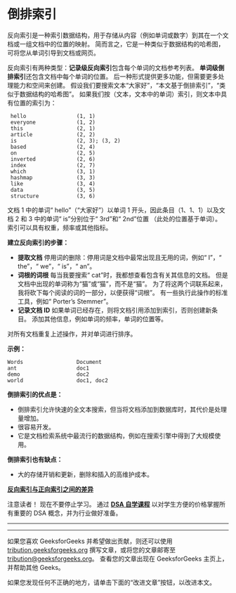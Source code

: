 # 倒排索引

反向索引是一种索引数据结构，用于存储从内容（例如单词或数字）到其在一个文档或一组文档中的位置的映射。 简而言之，它是一种类似于数据结构的哈希图，可将您从单词引导到文档或网页。

反向索引有两种类型：**记录级反向索引**包含每个单词的文档参考列表。 **单词级倒排索引**还包含文档中每个单词的位置。 后一种形式提供更多功能，但需要更多处理能力和空间来创建。
假设我们要搜索文本“大家好”，“本文基于倒排索引”，“类似于数据结构的哈希图”。 如果我们按（文本，文本中的单词）索引，则文本中具有位置的索引为：

```
 hello                (1, 1)
 everyone             (1, 2)
 this                 (2, 1)
 article              (2, 2)
 is                   (2, 3); (3, 2)
 based                (2, 4)
 on                   (2, 5)
 inverted             (2, 6)
 index                (2, 7)
 which                (3, 1)
 hashmap              (3, 3)
 like                 (3, 4)
 data                 (3, 5)
 structure            (3, 6)

```

文档 1 中的单词“ hello”（“大家好”）以单词 1 开头，因此条目（1、1、1）以及文档 2 和 3 中的单词“ is”分别位于“ 3rd”和“ 2nd”位置 （此处的位置基于单词）。
索引可以具有权重，频率或其他指标。

**建立反向索引的步骤：**

*   **提取文档**
    停用词的删除：停用词是文档中最常出现且无用的词，例如“ I”，“ the”，“ we”，“ is”，“ an”。
*   **词根的词根**
    每当我要搜索“ cat”时，我都想查看包含有关其信息的文档。 但是文档中出现的单词称为“猫”或“猫”，而不是“猫”。 为了将这两个词联系起来，我将砍下每个阅读的词的一部分，以便获得“词根”。 有一些执行此操作的标准工具，例如“ Porter’s Stemmer”。
*   **记录文档 ID**
    如果单词已经存在，则将文档引用添加到索引，否则创建新条目。 添加其他信息，例如单词的频率，单词的位置等。

对所有文档重复上述操作，并对单词进行排序。

**示例：**

```
Words                 Document
ant                   doc1
demo                  doc2
world                 doc1, doc2
```

**倒排索引的优点是：**

*   倒排索引允许快速的全文本搜索，但当将文档添加到数据库时，其代价是处理量增加。
*   很容易开发。
*   它是文档检索系统中最流行的数据结构，例如在搜索引擎中得到了大规模使用。

**倒排索引也有缺点：**

*   大的存储开销和更新，删除和插入的高维护成本。

 **[反向索引与正向索引之间的差异](https://www.geeksforgeeks.org/difference-inverted-index-forward-index/)**

注意读者！ 现在不要停止学习。 通过 [**DSA 自学课程**](https://practice.geeksforgeeks.org/courses/dsa-self-paced?utm_source=geeksforgeeks&utm_medium=article&utm_campaign=gfg_article_dsa_content_bottom) 以对学生方便的价格掌握所有重要的 DSA 概念，并为行业做好准备。

* * *

* * *

如果您喜欢 GeeksforGeeks 并希望做出贡献，则还可以使用 [tribution.geeksforgeeks.org](https://contribute.geeksforgeeks.org/) 撰写文章，或将您的文章邮寄至 tribution@geeksforgeeks.org。 查看您的文章出现在 GeeksforGeeks 主页上，并帮助其他 Geeks。

如果您发现任何不正确的地方，请单击下面的“改进文章”按钮，以改进本文。